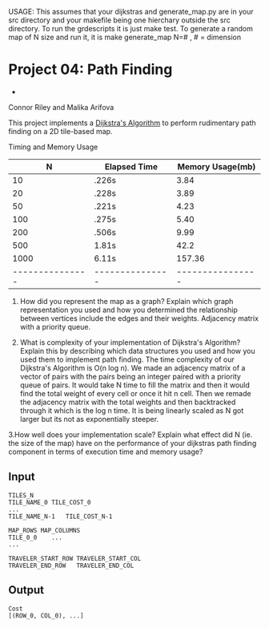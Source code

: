 USAGE: This assumes that your dijkstras and generate_map.py are in your src directory and your makefile being one hierchary outside the src directory. 
To run the grdescripts it is just make test. 
To generate a random map of N size and run it, it is make generate_map N=# , # = dimension

Project 04: Path Finding  
========================
- 

Connor Riley and Malika Arifova

This project implements a [Dijkstra's Algorithm] to perform rudimentary path
finding on a 2D tile-based map.

[Dijkstra's Algorithm]: https://en.wikipedia.org/wiki/Dijkstra%27s_algorithm


Timing and Memory Usage

| N             | Elapsed Time  |Memory Usage(mb)|
|---------------|---------------|----------------|
| 10            | .226s         | 3.84           |
| 20            | .228s         | 3.89           |
| 50            | .221s         | 4.23           |
| 100           | .275s         | 5.40           |
| 200           | .506s         | 9.99           |
| 500           | 1.81s         | 42.2           |
| 1000          | 6.11s         | 157.36         |
|---------------|---------------|----------------|

1. How did you represent the map as a graph? Explain which graph representation you used and how you determined the relationship between vertices include the edges and their weights.
Adjacency matrix with a priority queue.

2. What is complexity of your implementation of Dijkstra's Algorithm? Explain this by describing which data structures you used and how you used them to implement path finding.
   The time complexity of our Dijkstra's Algorithm is O(n log n). We made an adjacency matrix of a vector of pairs with the pairs being an integer paired with a priority queue of pairs. It would take N time to fill the matrix and then it would find the total weight of every cell or once it hit n cell. Then we remade the adjacency matrix with the total weights and then backtracked through it which is the log n time. It is being linearly scaled as N got larger but its not as exponentially steeper. 

3.How well does your implementation scale? Explain what effect did N (ie. the size of the map) have on the performance of your dijkstras path finding component in terms of execution time and memory usage?



Input
-----

    TILES_N
    TILE_NAME_0	TILE_COST_0
    ...
    TILE_NAME_N-1	TILE_COST_N-1

    MAP_ROWS MAP_COLUMNS
    TILE_0_0    ...
    ...

    TRAVELER_START_ROW TRAVELER_START_COL
    TRAVELER_END_ROW   TRAVELER_END_COL

Output
------

    Cost
    [(ROW_0, COL_0), ...]
    
